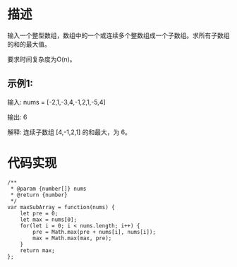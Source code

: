 # 描述
输入一个整型数组，数组中的一个或连续多个整数组成一个子数组。求所有子数组的和的最大值。

要求时间复杂度为O(n)。

## 示例1:

输入: nums = [-2,1,-3,4,-1,2,1,-5,4]

输出: 6

解释: 连续子数组 [4,-1,2,1] 的和最大，为 6。
# 代码实现 
```
/**
 * @param {number[]} nums
 * @return {number}
 */
var maxSubArray = function(nums) {
    let pre = 0;
    let max = nums[0];
    for(let i = 0; i < nums.length; i++) {
        pre = Math.max(pre + nums[i], nums[i]);
        max = Math.max(max, pre);
    }
    return max;
};
```
